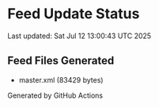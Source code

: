 # Feed Update Status
Last updated: Sat Jul 12 13:00:43 UTC 2025

## Feed Files Generated
- master.xml (83429 bytes)

Generated by GitHub Actions
